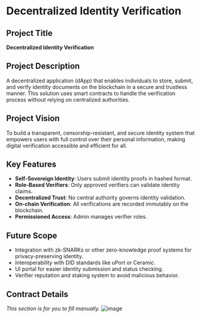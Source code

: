 # Decentralized Identity Verification

## Project Title
**Decentralized Identity Verification**

## Project Description
A decentralized application (dApp) that enables individuals to store, submit, and verify identity documents on the blockchain in a secure and trustless manner. This solution uses smart contracts to handle the verification process without relying on centralized authorities.

## Project Vision
To build a transparent, censorship-resistant, and secure identity system that empowers users with full control over their personal information, making digital verification accessible and efficient for all.

## Key Features
- **Self-Sovereign Identity**: Users submit identity proofs in hashed format.
- **Role-Based Verifiers**: Only approved verifiers can validate identity claims.
- **Decentralized Trust**: No central authority governs identity validation.
- **On-chain Verification**: All verifications are recorded immutably on the blockchain.
- **Permissioned Access**: Admin manages verifier roles.

## Future Scope
- Integration with zk-SNARKs or other zero-knowledge proof systems for privacy-preserving identity.
- Interoperability with DID standards like uPort or Ceramic.
- UI portal for easier identity submission and status checking.
- Verifier reputation and staking system to avoid malicious behavior.

## Contract Details
_This section is for you to fill manually._
![image](https://github.com/user-attachments/assets/d2d7a521-cebe-4489-b271-4a680f5071d4)
